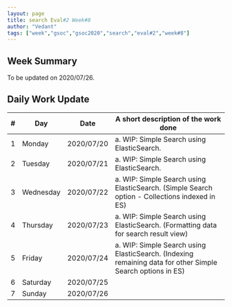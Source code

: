 ```yaml
---
layout: page
title: search Eval#2 Week#8
author: "Vedant"
tags: ["week","gsoc","gsoc2020","search","eval#2","week#8"]
---
```


## Week Summary

To be updated on 2020/07/26. 


## Daily Work Update

|\#|Day|Date|A short description of the work done|  
|---	|---	|---	|---	|  
|1   	| Monday 	|   2020/07/20	|  a. WIP: Simple Search using ElasticSearch. 	|  
|2   	| Tuesday  	|   2020/07/21	|  a. WIP: Simple Search using ElasticSearch. 	|  
|3   	| Wednesday  	|  2020/07/22 	|  a. WIP: Simple Search using ElasticSearch. (Simple Search option - Collections indexed in ES) 	|  
|4   	| Thursday  	|   2020/07/23	|  a. WIP: Simple Search using ElasticSearch. (Formatting data for search result view) 	|  
|5   	| Friday  	|   2020/07/24	|  a. WIP: Simple Search using ElasticSearch. (Indexing remaining data for other Simple Search options in ES)	|  
|6   	| Saturday  	|   2020/07/25	|   	|  
|7   	| Sunday  	|   2020/07/26	|   	|  
